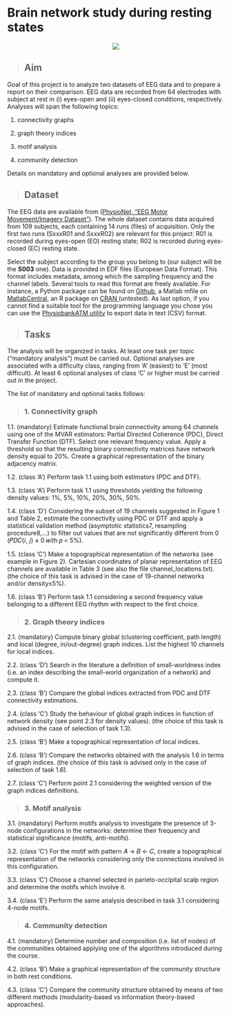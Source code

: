 # Brain network study during resting states


<div align = "center"><img src="https://i2.wp.com/neurosciencenews.com/files/2017/11/mind-consciouness-neurosciencenews.jpg?fit=1400%2C933&ssl=1"></div>





>## Aim


Goal of this project is to analyze two datasets of EEG data and to prepare a report on their comparison.
EEG data are recorded from 64 electrodes with subject at rest in (i) eyes-open and (ii) eyes-closed conditions, respectively.
Analyses will span the following topics:

1) connectivity graphs

2) graph theory indices

3) motif analysis

4) community detection


Details on mandatory and optional analyses are provided below.


>## Dataset

The EEG data are available from (<a href="https://physionet.org/content/eegmmidb/1.0.0/">PhysioNet, “EEG Motor Movement/Imagery Dataset”</a>). The whole dataset contains data acquired from 109 subjects, each containing 14 runs (files) of acquisition. Only the first two runs (SxxxR01 and SxxxR02) are relevant for this project: R01 is recorded during eyes-open (EO) resting state; R02 is recorded during eyes-closed (EC) resting state.


Select the subject according to the group you belong to (our subject will be the <b>S003</b> one). 
Data is provided in EDF files (European Data Format). This format includes metadata, among which the sampling frequency and the channel labels. Several tools to read this format are freely available. For instance, a Python package can be found on <a href="https://github.com/holgern/pyedflib/blob/master/demo/readEDFFile.py">Github</a>, a Matlab mfile on <a href="https://it.mathworks.com/matlabcentral/fileexchange/31900-edfread">MatlabCentral</a>, an R package on <a href="https://cran.r-project.org/web/packages/edfReader/">CRAN </a>(untested). As last option, if you cannot find a suitable tool for the programming language you chose you can use the <a href ="https://archive.physionet.org/cgi-bin/atm/ATM">PhysiobankATM utility</a> to export data in text (CSV) format.


>## Tasks


The analysis will be organized in tasks. At least one task per topic (“mandatory analysis”) must be carried out. Optional analyses are associated with a difficulty class, ranging from ‘A’ (easiest) to ‘E’ (most difficult). At least 6 optional analyses of class ‘C’ or higher must be carried out in the project.

The list of mandatory and optional tasks follows:


>### 1. Connectivity graph

1.1. (mandatory) Estimate functional brain connectivity among 64 channels using one of the MVAR estimators: Partial Directed Coherence (PDC), Direct Transfer Function (DTF). Select one relevant frequency value. Apply a threshold so that the resulting binary connectivity matrices have network density equal to 20%. Create a graphical representation of the binary adjacency matrix.


1.2. (class ‘A’) Perform task 1.1 using both estimators (PDC and DTF).


1.3. (class ‘A’) Perform task 1.1 using thresholds yielding the following density values: 1%, 5%,
10%, 20%, 30%, 50%.


1.4. (class ‘D’) Considering the subset of 19 channels suggested in Figure 1 and Table 2, estimate
the connectivity using PDC or DTF and apply a statistical validation method (asymptotic statistics7, resampling procedure8,...) to filter out values that are not significantly different from 0 (𝑃𝐷𝐶(𝑖, 𝑗) ≠ 0 𝑤𝑖𝑡h 𝑝 < 5%).


1.5. (class ‘C’) Make a topographical representation of the networks (see example in Figure 2). Cartesian coordinates of planar representation of EEG channels are available in Table 3 (see
also the file channel_locations.txt). (the choice of this task is advised in the case of 19-channel networks and/or density≤5%).
 
 
1.6. (class ‘B’) Perform task 1.1 considering a second frequency value belonging to a different EEG rhythm with respect to the first choice.


>### 2. Graph theory indices

2.1. (mandatory) Compute binary global (clustering coefficient, path length) and local (degree,
in/out-degree) graph indices. List the highest 10 channels for local indices.


2.2. (class ‘D’) Search in the literature a definition of small-worldness index (i.e. an index
describing the small-world organization of a network) and compute it.


2.3. (class ‘B’) Compare the global indices extracted from PDC and DTF connectivity estimations.


2.4. (class ‘C’) Study the behaviour of global graph indices in function of network density (see
point 2.3 for density values).
(the choice of this task is advised in the case of selection of task 1.3).


2.5. (class ‘B’) Make a topographical representation of local indices.


2.6. (class ‘B’) Compare the networks obtained with the analysis 1.6 in terms of graph indices.
(the choice of this task is advised only in the case of selection of task 1.6).


2.7. (class ‘C’) Perform point 2.1 considering the weighted version of the graph indices definitions.


>### 3. Motif analysis


3.1. (mandatory) Perform motifs analysis to investigate the presence of 3-node configurations in
the networks: determine their frequency and statistical significance (motifs, anti-motifs).


3.2. (class ‘C’) For the motif with pattern 𝐴 → 𝐵 ← 𝐶, create a topographical representation of the
networks considering only the connections involved in this configuration.


3.3. (class ‘C’) Choose a channel selected in parieto-occipital scalp region and determine the
motifs which involve it.


3.4. (class ‘E’) Perform the same analysis described in task 3.1 considering 4-node motifs.


>### 4. Community detection


4.1. (mandatory) Determine number and composition (i.e. list of nodes) of the communities
obtained applying one of the algorithms introduced during the course.


4.2. (class ‘B’) Make a graphical representation of the community structure in both rest conditions.


4.3. (class ‘C’) Compare the community structure obtained by means of two different methods
(modularity-based vs information theory-based approaches).

